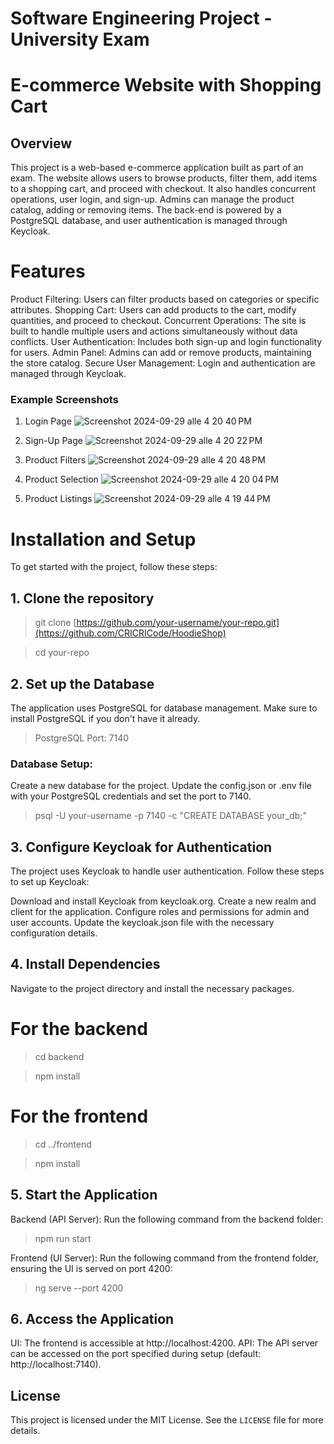 # Software Engineering Project - University Exam 
# E-commerce Website with Shopping Cart
## Overview

This project is a web-based e-commerce application built as part of an exam. The website allows users to browse products, filter them, add items to a shopping cart, and proceed with checkout. It also handles concurrent operations, user login, and sign-up. Admins can manage the product catalog, adding or removing items. The back-end is powered by a PostgreSQL database, and user authentication is managed through Keycloak.

# Features

Product Filtering: Users can filter products based on categories or specific attributes.
Shopping Cart: Users can add products to the cart, modify quantities, and proceed to checkout.
Concurrent Operations: The site is built to handle multiple users and actions simultaneously without data conflicts.
User Authentication: Includes both sign-up and login functionality for users.
Admin Panel: Admins can add or remove products, maintaining the store catalog.
Secure User Management: Login and authentication are managed through Keycloak.


### Example Screenshots
1. Login Page
![Screenshot 2024-09-29 alle 4 20 40 PM](https://github.com/user-attachments/assets/2e67b80b-b1c4-49b9-a5f4-ee8d39468144)

2. Sign-Up Page
![Screenshot 2024-09-29 alle 4 20 22 PM](https://github.com/user-attachments/assets/bf089a7c-da55-4c65-93fd-4dc90902d217)

3. Product Filters
![Screenshot 2024-09-29 alle 4 20 48 PM](https://github.com/user-attachments/assets/8df5086f-d095-4aef-888b-f35fe626c6dd)

4. Product Selection
![Screenshot 2024-09-29 alle 4 20 04 PM](https://github.com/user-attachments/assets/13895a86-7563-4af7-98da-e33cd4ece096)

5. Product Listings
![Screenshot 2024-09-29 alle 4 19 44 PM](https://github.com/user-attachments/assets/e5bfa86d-c0bb-4e93-a11f-df1c74b0e27b)

# Installation and Setup

To get started with the project, follow these steps:

## 1. Clone the repository
> git clone [https://github.com/your-username/your-repo.git](https://github.com/CRICRICode/HoodieShop)

> cd your-repo
## 2. Set up the Database
The application uses PostgreSQL for database management. Make sure to install PostgreSQL if you don't have it already.
> PostgreSQL Port: 7140

### Database Setup:
Create a new database for the project.
Update the config.json or .env file with your PostgreSQL credentials and set the port to 7140.

> psql -U your-username -p 7140 -c "CREATE DATABASE your_db;"

## 3. Configure Keycloak for Authentication
The project uses Keycloak to handle user authentication. Follow these steps to set up Keycloak:

Download and install Keycloak from keycloak.org.
Create a new realm and client for the application.
Configure roles and permissions for admin and user accounts.
Update the keycloak.json file with the necessary configuration details.

## 4. Install Dependencies
Navigate to the project directory and install the necessary packages.

# For the backend
> cd backend

> npm install

# For the frontend
> cd ../frontend

> npm install

## 5. Start the Application

Backend (API Server): Run the following command from the backend folder:
> npm run start

Frontend (UI Server): Run the following command from the frontend folder, ensuring the UI is served on port 4200:
> ng serve --port 4200

## 6. Access the Application
UI: The frontend is accessible at http://localhost:4200.
API: The API server can be accessed on the port specified during setup (default: http://localhost:7140).

## License

This project is licensed under the MIT License. See the `LICENSE` file for more details.

